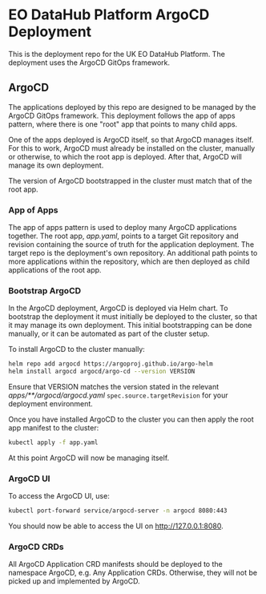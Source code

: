 # EO DataHub Platform ArgoCD Deployment

This is the deployment repo for the UK EO DataHub Platform. The deployment uses the ArgoCD GitOps framework.

## ArgoCD

The applications deployed by this repo are designed to be managed by the ArgoCD GitOps framework. This deployment follows the app of apps pattern, where there is one "root" app that points to many child apps.

One of the apps deployed is ArgoCD itself, so that ArgoCD manages itself. For this to work, ArgoCD must already be installed on the cluster, manually or otherwise, to which the root app is deployed. After that, ArgoCD will manage its own deployment.

The version of ArgoCD bootstrapped in the cluster must match that of the root app.

### App of Apps

The app of apps pattern is used to deploy many ArgoCD applications together. The root app, _app.yaml_, points to a target Git repository and revision containing the source of truth for the application deployment. The target repo is the deployment's own repository. An additional path points to more applications within the repository, which are then deployed as child applications of the root app.

### Bootstrap ArgoCD

In the ArgoCD deployment, ArgoCD is deployed via Helm chart. To bootstrap the deployment it must initially be deployed to the cluster, so that it may manage its own deployment. This initial bootstrapping can be done manually, or it can be automated as part of the cluster setup.

To install ArgoCD to the cluster manually:

```bash
helm repo add argocd https://argoproj.github.io/argo-helm
helm install argocd argocd/argo-cd --version VERSION
```

Ensure that VERSION matches the version stated in the relevant _apps/\*\*/argocd/argocd.yaml_ `spec.source.targetRevision` for your deployment environment.

Once you have installed ArgoCD to the cluster you can then apply the root app manifest to the cluster:

```bash
kubectl apply -f app.yaml
```

At this point ArgoCD will now be managing itself.

### ArgoCD UI

To access the ArgoCD UI, use:

```bash
kubectl port-forward service/argocd-server -n argocd 8080:443
```

You should now be able to access the UI on http://127.0.0.1:8080.

### ArgoCD CRDs

All ArgoCD Application CRD manifests should be deployed to the namespace ArgoCD, e.g. Any Application CRDs. Otherwise, they will not be picked up and implemented by ArgoCD.
